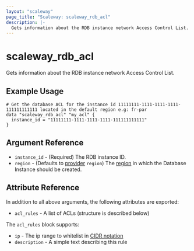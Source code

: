 ```yaml
---
layout: "scaleway"
page_title: "Scaleway: scaleway_rdb_acl"
description: |-
  Gets information about the RDB instance network Access Control List.
---
```


# scaleway_rdb_acl

Gets information about the RDB instance network Access Control List.

## Example Usage

```hcl
# Get the database ACL for the instance id 11111111-1111-1111-1111-111111111111 located in the default region e.g: fr-par
data "scaleway_rdb_acl" "my_acl" {
  instance_id = "11111111-1111-1111-1111-111111111111"
}
```

## Argument Reference

- `instance_id` - (Required) The RDB instance ID.
- `region` - (Defaults to [provider](../index.md#region) `region`) The [region](../guides/regions_and_zones.md#regions) in which the Database Instance should be created.

## Attribute Reference

In addition to all above arguments, the following attributes are exported:

- `acl_rules` - A list of ACLs (structure is described below)

The `acl_rules` block supports:

- `ip` - The ip range to whitelist in [CIDR notation](https://en.wikipedia.org/wiki/Classless_Inter-Domain_Routing#CIDR_notation)
- `description` - A simple text describing this rule
